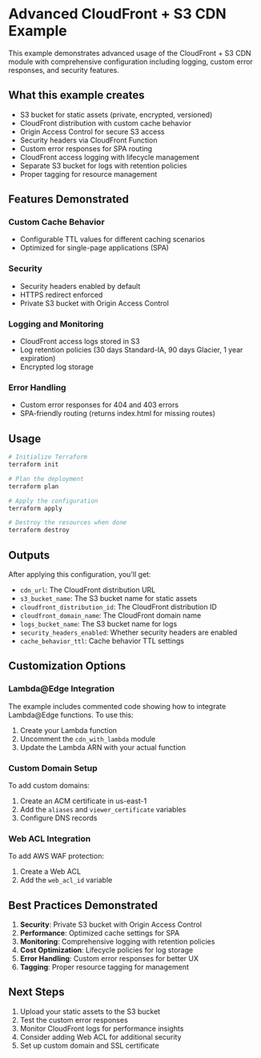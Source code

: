 # Advanced CloudFront + S3 CDN Example

This example demonstrates advanced usage of the CloudFront + S3 CDN module with comprehensive configuration including logging, custom error responses, and security features.

## What this example creates

- S3 bucket for static assets (private, encrypted, versioned)
- CloudFront distribution with custom cache behavior
- Origin Access Control for secure S3 access
- Security headers via CloudFront Function
- Custom error responses for SPA routing
- CloudFront access logging with lifecycle management
- Separate S3 bucket for logs with retention policies
- Proper tagging for resource management

## Features Demonstrated

### Custom Cache Behavior
- Configurable TTL values for different caching scenarios
- Optimized for single-page applications (SPA)

### Security
- Security headers enabled by default
- HTTPS redirect enforced
- Private S3 bucket with Origin Access Control

### Logging and Monitoring
- CloudFront access logs stored in S3
- Log retention policies (30 days Standard-IA, 90 days Glacier, 1 year expiration)
- Encrypted log storage

### Error Handling
- Custom error responses for 404 and 403 errors
- SPA-friendly routing (returns index.html for missing routes)

## Usage

```bash
# Initialize Terraform
terraform init

# Plan the deployment
terraform plan

# Apply the configuration
terraform apply

# Destroy the resources when done
terraform destroy
```

## Outputs

After applying this configuration, you'll get:

- `cdn_url`: The CloudFront distribution URL
- `s3_bucket_name`: The S3 bucket name for static assets
- `cloudfront_distribution_id`: The CloudFront distribution ID
- `cloudfront_domain_name`: The CloudFront domain name
- `logs_bucket_name`: The S3 bucket name for logs
- `security_headers_enabled`: Whether security headers are enabled
- `cache_behavior_ttl`: Cache behavior TTL settings

## Customization Options

### Lambda@Edge Integration
The example includes commented code showing how to integrate Lambda@Edge functions. To use this:

1. Create your Lambda function
2. Uncomment the `cdn_with_lambda` module
3. Update the Lambda ARN with your actual function

### Custom Domain Setup
To add custom domains:

1. Create an ACM certificate in us-east-1
2. Add the `aliases` and `viewer_certificate` variables
3. Configure DNS records

### Web ACL Integration
To add AWS WAF protection:

1. Create a Web ACL
2. Add the `web_acl_id` variable

## Best Practices Demonstrated

1. **Security**: Private S3 bucket with Origin Access Control
2. **Performance**: Optimized cache settings for SPA
3. **Monitoring**: Comprehensive logging with retention policies
4. **Cost Optimization**: Lifecycle policies for log storage
5. **Error Handling**: Custom error responses for better UX
6. **Tagging**: Proper resource tagging for management

## Next Steps

1. Upload your static assets to the S3 bucket
2. Test the custom error responses
3. Monitor CloudFront logs for performance insights
4. Consider adding Web ACL for additional security
5. Set up custom domain and SSL certificate 